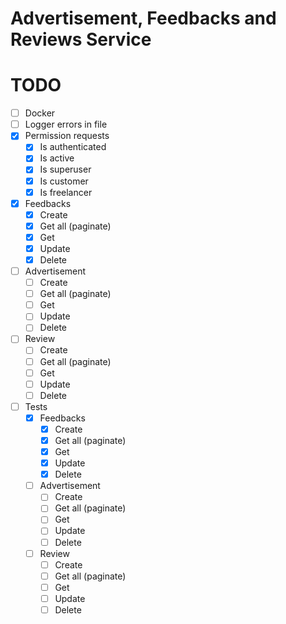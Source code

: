 # Advertisement, Feedbacks and Reviews Service

# TODO

- [ ] Docker
- [ ] Logger errors in file
- [x] Permission requests
    - [x] Is authenticated
    - [x] Is active
    - [x] Is superuser
    - [x] Is customer
    - [x] Is freelancer
- [x] Feedbacks
    - [x] Create
    - [x] Get all (paginate)
    - [x] Get
    - [x] Update
    - [x] Delete
- [ ] Advertisement
    - [ ] Create
    - [ ] Get all (paginate)
    - [ ] Get
    - [ ] Update
    - [ ] Delete
- [ ] Review
    - [ ] Create
    - [ ] Get all (paginate)
    - [ ] Get
    - [ ] Update
    - [ ] Delete
- [ ] Tests
    - [x] Feedbacks
        - [x] Create
        - [x] Get all (paginate)
        - [x] Get
        - [x] Update
        - [x] Delete
    - [ ] Advertisement
        - [ ] Create
        - [ ] Get all (paginate)
        - [ ] Get
        - [ ] Update
        - [ ] Delete
    - [ ] Review
        - [ ] Create
        - [ ] Get all (paginate)
        - [ ] Get
        - [ ] Update
        - [ ] Delete
